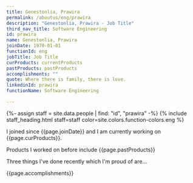 ```yaml
---
title: Genestonlia, Prawira
permalink: /aboutus/eng/prawira
description: "Genestonlia, Prawira - Job Title"
third_nav_title: Software Engineering
id: prawira
name: Genestonlia, Prawira
joinDate: 1970-01-01
functionId: eng
jobTitle: Job Title
curProducts: currentProducts
pastProducts: pastProducts
accomplishments: ""
quote: Where there is family, there is love.
linkedinId: prawira
functionName: Software Engineering

---
```


{%- assign staff = site.data.people | find: "id", "prawira" -%}
{% include staff_heading.html staff=staff color=site.colors.function-colors.eng %}

<p>I joined since {{page.joinDate}} and I am currently working on {{page.curProducts}}.</p>

<p>Products I worked on before include {{page.pastProducts}}</p>

<p>Three things I've done recently which I'm proud of are...</p>
{{page.accomplishments}}
